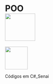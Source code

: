 # POO <div><img src="https://cdn.jsdelivr.net/gh/devicons/devicon/icons/windows8/windows8-original.svg" height="90" width="100"/>
<div><img src="https://cdn.jsdelivr.net/gh/devicons/devicon/icons/csharp/csharp-plain.svg" height="75" width="75"/>
          
Códigos em C#_Senai
